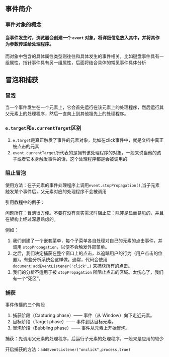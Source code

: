 ## 事件简介

### 事件对象的概念

#### 当事件发生时，浏览器会创建一个 **`event` 对象**，将详细信息放入其中，并将其作为参数传递给处理程序。

而对象中包含的具体属性类型则往往和具体发生的事件相关，比如键盘事件具有一组属性，指针事件具有另一组属性，后面将结合具体的常见事件具体分析

## 冒泡和捕获

### 冒泡

当一个事件发生在一个元素上，它会首先运行在该元素上的处理程序，然后运行其父元素上的处理程序，然后一直向上到其他祖先上的处理程序。

### `e.target`和`e.currentTarget`区别

1. `e.target`是真正触发了事件的元素对象，比如在click事件中，就是文档中真正被点击的元素
2. `event.currentTarget`所代表的是拥有该处理程序的对象，一般来说当他的孩子或者它本身触发事件的话，这个处理程序都是会被调用的

### 阻止冒泡

使用方法：在子元素的事件处理程序上调用`event.stopPropagation()`,当子元素触发某个事件后，父元素对应的处理程序不会被调用

引用教程中的例子：

问题所在：冒泡很方便。不要在没有真实需求时阻止它：除非是显而易见的，并且在架构上经过深思熟虑的。

例如：

1. 我们创建了一个嵌套菜单，每个子菜单各自处理对自己的元素的点击事件，并调用 `stopPropagation`，以便不会触发外部菜单。
2. 之后，我们决定捕获在整个窗口上的点击，以追踪用户的行为（用户点击的位置）。有些分析系统会这样做。通常，代码会使用 `document.addEventListener('click'…)` 来捕获所有的点击。
3. 我们的分析不适用于被 `stopPropagation` 所阻止点击的区域。太伤心了，我们有一个“死区”。

### 捕获

事件传播的三个阶段

1. 捕获阶段（Capturing phase）—— 事件（从 Window）向下走近元素。
2. 目标阶段（Target phase）—— 事件到达目标元素。
3. 冒泡阶段（Bubbling phase）—— 事件从元素上开始冒泡。

捕获：先调用父元素的处理程序，后运行子元素的处理程序，一般来是应用的较少

开启捕获的方法：`addEventListener("onclick",process,true)`

